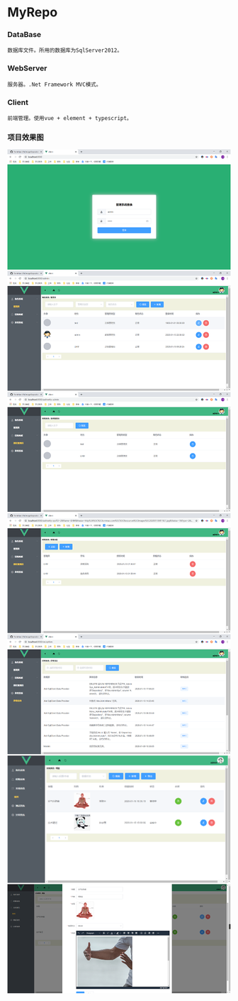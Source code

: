 # MyRepo
### DataBase
```
数据库文件。所用的数据库为SqlServer2012。
```
### WebServer
```
服务器。.Net Framework MVC模式。
```
### Client
```
前端管理。使用vue + element + typescript。
```
### 项目效果图
![登陆](https://github.com/TomMao-CN/ImageDepository/blob/master/MyDemoImages/%E7%99%BB%E9%99%86.png)
![](https://github.com/TomMao-CN/ImageDepository/blob/master/MyDemoImages/%E7%AE%A1%E7%90%86%E5%91%98.png)
![](https://github.com/TomMao-CN/ImageDepository/blob/master/MyDemoImages/%E6%8E%88%E6%9D%831.png)
![](https://github.com/TomMao-CN/ImageDepository/blob/master/MyDemoImages/%E6%8E%88%E6%9D%832.png)
![](https://github.com/TomMao-CN/ImageDepository/blob/master/MyDemoImages/%E5%BC%82%E5%B8%B8.png)
![](https://github.com/TomMao-CN/ImageDepository/blob/master/MyDemoImages/%E5%8D%9A%E5%AE%A2.png)
![](https://github.com/TomMao-CN/ImageDepository/blob/master/MyDemoImages/%E5%8D%9A%E5%AE%A22.png)
